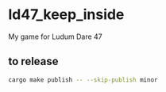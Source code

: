 # ld47_keep_inside

My game for Ludum Dare 47

## to release

```sh
cargo make publish -- --skip-publish minor
```

